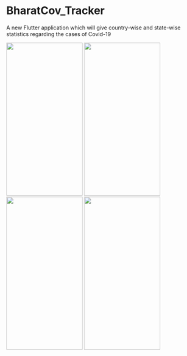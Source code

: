 # BharatCov_Tracker

<p>A new Flutter application which will give country-wise and state-wise statistics regarding the cases of Covid-19</p>
<img src="https://user-images.githubusercontent.com/44762290/165596792-51edfa25-4e53-40ce-891d-0da5bba9ae0e.jpg" width="200" height="400" />
<img src="https://user-images.githubusercontent.com/44762290/165596934-c93cc47e-a780-41b2-a7bf-e486058738e9.jpg" width="200" height="400" />
<img src="https://user-images.githubusercontent.com/44762290/165596948-d6cf4748-c1a7-401b-8768-476fb1b4d30c.jpg" width="200" height="400" />
<img src="https://user-images.githubusercontent.com/44762290/165596964-29f35e48-f082-454c-93ca-4d8b2f6b4a1e.jpg" width="200" height="400" />
